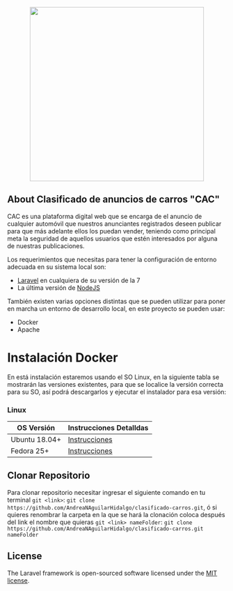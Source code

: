 <p align="center"><a href="https://devitm.com" target="_blank"><img src="https://desarrollotecnologicodemorelos.com/wp-content/uploads/2020/04/logo_DevITM-sinslogan.png" width="400"></a></p>

## About Clasificado de anuncios de carros "CAC"

CAC es una plataforma digital web que se encarga de el anuncio de cualquier automóvil que nuestros anunciantes registrados deseen publicar para que más adelante ellos los puedan vender, teniendo como principal meta la seguridad de aquellos usuarios que estén interesados por alguna de nuestras publicaciones.

Los requerimientos que necesitas para tener la configuración de entorno adecuada en su sistema local son: 
* [Laravel](https://laravel.com/docs/7.x) en cualquiera de su versión de la 7
* La última versión de [NodeJS](https://nodejs.org/en/download/package-manager/)

También existen varias opciones distintas que se pueden utilizar para poner en marcha un entorno de desarrollo local, en este proyecto se pueden usar:

* Docker
* Apache

# Instalación Docker
En está instalación estaremos usando el SO Linux, en la siguiente tabla se mostrarán las versiones existentes, para que se localice la versión correcta para su SO, así podrá descargarlos y ejecutar el instalador para esa versión:

### Linux
| OS Versión    | Instrucciones Detalldas   |
|---------------|-------------------------- |
| Ubuntu 18.04+ | [Instrucciones](https://docs.docker.com/engine/install/ubuntu/)
| Fedora 25+    | [Instrucciones](https://docs.docker.com/engine/install/fedora/)

## Clonar Repositorio
Para clonar repositorio necesitar ingresar el siguiente comando en tu terminal 
`git <link>`: `git clone https://github.com/AndreaNAguilarHidalgo/clasificado-carros.git`,
ó si quieres renombrar la carpeta en la que se hará la clonación coloca después del link el nombre que quieras
`git <link> nameFolder`: `git clone https://github.com/AndreaNAguilarHidalgo/clasificado-carros.git nameFolder`


## License

The Laravel framework is open-sourced software licensed under the [MIT license](https://opensource.org/licenses/MIT).
